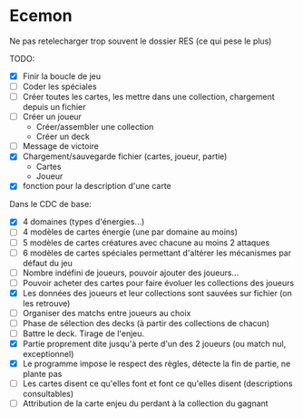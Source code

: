 # Ecemon
Ne pas retelecharger trop souvent le dossier RES (ce qui pese le plus)

TODO:

- [x] Finir la boucle de jeu
- [ ] Coder les spéciales
- [ ] Créer toutes les cartes, les mettre dans une collection, chargement depuis un fichier
- [ ] Créer un joueur
    * Créer/assembler une collection
    * Créer un deck
- [ ] Message de victoire
- [x] Chargement/sauvegarde fichier (cartes, joueur, partie)
    * Cartes
    * Joueur
- [x] fonction pour la description d'une carte
 
Dans le CDC de base:

- [X] 4 domaines (types d'énergies...)
- [ ] 4 modèles de cartes énergie (une par domaine au moins)
- [ ] 5 modèles de cartes créatures avec chacune au moins 2 attaques
- [ ] 6 modèles de cartes spéciales permettant d'altérer les mécanismes par défaut du jeu
- [ ] Nombre indéfini de joueurs, pouvoir ajouter des joueurs...
- [ ] Pouvoir acheter des cartes pour faire évoluer les collections des joueurs
- [x] Les données des joueurs et leur collections sont sauvées sur fichier (on les retrouve)
- [ ] Organiser des matchs entre joueurs au choix
- [ ] Phase de sélection des decks (à partir des collections de chacun)
- [ ] Battre le deck. Tirage de l'enjeu.
- [X] Partie proprement dite jusqu'à perte d'un des 2 joueurs (ou match nul, exceptionnel)
- [X] Le programme impose le respect des règles, détecte la fin de partie, ne plante pas
- [ ] Les cartes disent ce qu'elles font et font ce qu'elles disent (descriptions consultables)
- [ ] Attribution de la carte enjeu du perdant à la collection du gagnant

